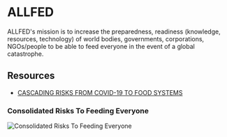 # ALLFED

ALLFED's mission is to increase the preparedness, readiness (knowledge, resources, technology) of world bodies, governments, corporations, NGOs/people to be able to feed everyone in the event of a global catastrophe.

## Resources

- [CASCADING RISKS FROM COVID-19 TO FOOD SYSTEMS](https://allfed.info/wp-content/uploads/2020/05/ALLFED-COVID-19-Cascading-Food-System-Risk-Report.pdf)

### Consolidated Risks To Feeding Everyone

![Consolidated Risks To Feeding Everyone](https://i0.wp.com/allfed.info/wp-content/uploads/2018/02/Home-page-infographic.png)
